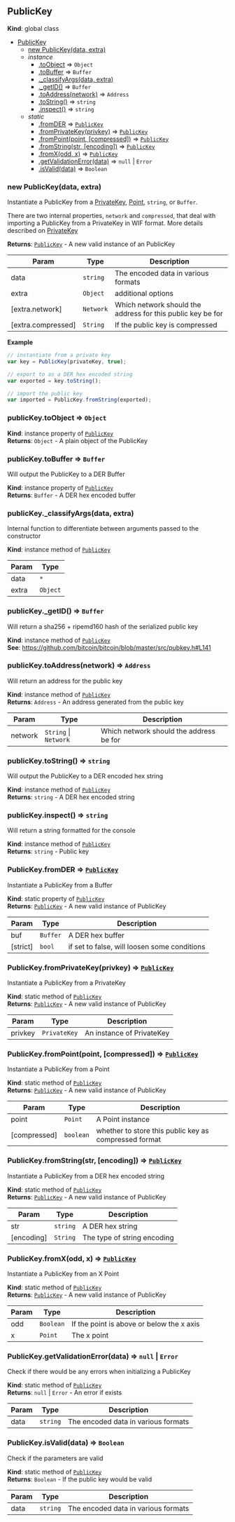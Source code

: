 <a name="PublicKey"></a>
## PublicKey
**Kind**: global class  

* [PublicKey](#PublicKey)
  * [new PublicKey(data, extra)](#new_PublicKey_new)
  * _instance_
    * [.toObject](#PublicKey+toObject) ⇒ <code>Object</code>
    * [.toBuffer](#PublicKey+toBuffer) ⇒ <code>Buffer</code>
    * [._classifyArgs(data, extra)](#PublicKey+_classifyArgs)
    * [._getID()](#PublicKey+_getID) ⇒ <code>Buffer</code>
    * [.toAddress(network)](#PublicKey+toAddress) ⇒ <code>Address</code>
    * [.toString()](#PublicKey+toString) ⇒ <code>string</code>
    * [.inspect()](#PublicKey+inspect) ⇒ <code>string</code>
  * _static_
    * [.fromDER](#PublicKey.fromDER) ⇒ <code>[PublicKey](#PublicKey)</code>
    * [.fromPrivateKey(privkey)](#PublicKey.fromPrivateKey) ⇒ <code>[PublicKey](#PublicKey)</code>
    * [.fromPoint(point, [compressed])](#PublicKey.fromPoint) ⇒ <code>[PublicKey](#PublicKey)</code>
    * [.fromString(str, [encoding])](#PublicKey.fromString) ⇒ <code>[PublicKey](#PublicKey)</code>
    * [.fromX(odd, x)](#PublicKey.fromX) ⇒ <code>[PublicKey](#PublicKey)</code>
    * [.getValidationError(data)](#PublicKey.getValidationError) ⇒ <code>null</code> &#124; <code>Error</code>
    * [.isValid(data)](#PublicKey.isValid) ⇒ <code>Boolean</code>

<a name="new_PublicKey_new"></a>
### new PublicKey(data, extra)
Instantiate a PublicKey from a [PrivateKey](PrivateKey), [Point](Point), `string`, or `Buffer`.

There are two internal properties, `network` and `compressed`, that deal with importing
a PublicKey from a PrivateKey in WIF format. More details described on [PrivateKey](PrivateKey)

**Returns**: <code>[PublicKey](#PublicKey)</code> - A new valid instance of an PublicKey  

| Param | Type | Description |
| --- | --- | --- |
| data | <code>string</code> | The encoded data in various formats |
| extra | <code>Object</code> | additional options |
| [extra.network] | <code>Network</code> | Which network should the address for this public key be for |
| [extra.compressed] | <code>String</code> | If the public key is compressed |

**Example**  
```javascript
// instantiate from a private key
var key = PublicKey(privateKey, true);

// export to as a DER hex encoded string
var exported = key.toString();

// import the public key
var imported = PublicKey.fromString(exported);
```
<a name="PublicKey+toObject"></a>
### publicKey.toObject ⇒ <code>Object</code>
**Kind**: instance property of <code>[PublicKey](#PublicKey)</code>  
**Returns**: <code>Object</code> - A plain object of the PublicKey  
<a name="PublicKey+toBuffer"></a>
### publicKey.toBuffer ⇒ <code>Buffer</code>
Will output the PublicKey to a DER Buffer

**Kind**: instance property of <code>[PublicKey](#PublicKey)</code>  
**Returns**: <code>Buffer</code> - A DER hex encoded buffer  
<a name="PublicKey+_classifyArgs"></a>
### publicKey._classifyArgs(data, extra)
Internal function to differentiate between arguments passed to the constructor

**Kind**: instance method of <code>[PublicKey](#PublicKey)</code>  

| Param | Type |
| --- | --- |
| data | <code>\*</code> | 
| extra | <code>Object</code> | 

<a name="PublicKey+_getID"></a>
### publicKey._getID() ⇒ <code>Buffer</code>
Will return a sha256 + ripemd160 hash of the serialized public key

**Kind**: instance method of <code>[PublicKey](#PublicKey)</code>  
**See**: https://github.com/bitcoin/bitcoin/blob/master/src/pubkey.h#L141  
<a name="PublicKey+toAddress"></a>
### publicKey.toAddress(network) ⇒ <code>Address</code>
Will return an address for the public key

**Kind**: instance method of <code>[PublicKey](#PublicKey)</code>  
**Returns**: <code>Address</code> - An address generated from the public key  

| Param | Type | Description |
| --- | --- | --- |
| network | <code>String</code> &#124; <code>Network</code> | Which network should the address be for |

<a name="PublicKey+toString"></a>
### publicKey.toString() ⇒ <code>string</code>
Will output the PublicKey to a DER encoded hex string

**Kind**: instance method of <code>[PublicKey](#PublicKey)</code>  
**Returns**: <code>string</code> - A DER hex encoded string  
<a name="PublicKey+inspect"></a>
### publicKey.inspect() ⇒ <code>string</code>
Will return a string formatted for the console

**Kind**: instance method of <code>[PublicKey](#PublicKey)</code>  
**Returns**: <code>string</code> - Public key  
<a name="PublicKey.fromDER"></a>
### PublicKey.fromDER ⇒ <code>[PublicKey](#PublicKey)</code>
Instantiate a PublicKey from a Buffer

**Kind**: static property of <code>[PublicKey](#PublicKey)</code>  
**Returns**: <code>[PublicKey](#PublicKey)</code> - A new valid instance of PublicKey  

| Param | Type | Description |
| --- | --- | --- |
| buf | <code>Buffer</code> | A DER hex buffer |
| [strict] | <code>bool</code> | if set to false, will loosen some conditions |

<a name="PublicKey.fromPrivateKey"></a>
### PublicKey.fromPrivateKey(privkey) ⇒ <code>[PublicKey](#PublicKey)</code>
Instantiate a PublicKey from a PrivateKey

**Kind**: static method of <code>[PublicKey](#PublicKey)</code>  
**Returns**: <code>[PublicKey](#PublicKey)</code> - A new valid instance of PublicKey  

| Param | Type | Description |
| --- | --- | --- |
| privkey | <code>PrivateKey</code> | An instance of PrivateKey |

<a name="PublicKey.fromPoint"></a>
### PublicKey.fromPoint(point, [compressed]) ⇒ <code>[PublicKey](#PublicKey)</code>
Instantiate a PublicKey from a Point

**Kind**: static method of <code>[PublicKey](#PublicKey)</code>  
**Returns**: <code>[PublicKey](#PublicKey)</code> - A new valid instance of PublicKey  

| Param | Type | Description |
| --- | --- | --- |
| point | <code>Point</code> | A Point instance |
| [compressed] | <code>boolean</code> | whether to store this public key as compressed format |

<a name="PublicKey.fromString"></a>
### PublicKey.fromString(str, [encoding]) ⇒ <code>[PublicKey](#PublicKey)</code>
Instantiate a PublicKey from a DER hex encoded string

**Kind**: static method of <code>[PublicKey](#PublicKey)</code>  
**Returns**: <code>[PublicKey](#PublicKey)</code> - A new valid instance of PublicKey  

| Param | Type | Description |
| --- | --- | --- |
| str | <code>string</code> | A DER hex string |
| [encoding] | <code>String</code> | The type of string encoding |

<a name="PublicKey.fromX"></a>
### PublicKey.fromX(odd, x) ⇒ <code>[PublicKey](#PublicKey)</code>
Instantiate a PublicKey from an X Point

**Kind**: static method of <code>[PublicKey](#PublicKey)</code>  
**Returns**: <code>[PublicKey](#PublicKey)</code> - A new valid instance of PublicKey  

| Param | Type | Description |
| --- | --- | --- |
| odd | <code>Boolean</code> | If the point is above or below the x axis |
| x | <code>Point</code> | The x point |

<a name="PublicKey.getValidationError"></a>
### PublicKey.getValidationError(data) ⇒ <code>null</code> &#124; <code>Error</code>
Check if there would be any errors when initializing a PublicKey

**Kind**: static method of <code>[PublicKey](#PublicKey)</code>  
**Returns**: <code>null</code> &#124; <code>Error</code> - An error if exists  

| Param | Type | Description |
| --- | --- | --- |
| data | <code>string</code> | The encoded data in various formats |

<a name="PublicKey.isValid"></a>
### PublicKey.isValid(data) ⇒ <code>Boolean</code>
Check if the parameters are valid

**Kind**: static method of <code>[PublicKey](#PublicKey)</code>  
**Returns**: <code>Boolean</code> - If the public key would be valid  

| Param | Type | Description |
| --- | --- | --- |
| data | <code>string</code> | The encoded data in various formats |

